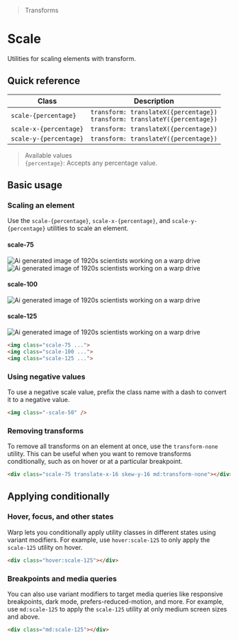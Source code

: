 > Transforms

# Scale

Utilities for scaling elements with transform.

## Quick reference

| Class                  | Description                                                                      |
|------------------------|----------------------------------------------------------------------------------|
| `scale-{percentage}`   | `transform: translateX({percentage})`<br />`transform: translateY({percentage})` |
| `scale-x-{percentage}` | `transform: translateX({percentage})`                                            |
| `scale-y-{percentage}` | `transform: translateY({percentage})`                                            |

> Available values <br />
> `{percentage}`: Accepts any percentage value. <br />

## Basic usage

### Scaling an element
Use the `scale-{percentage}`, `scale-x-{percentage}`, and `scale-y-{percentage}` utilities to scale an element.

<example-container>
  <div class="flex flex-wrap items-center justify-around gap-32 mb-16">
    <div class="flex flex-col items-center shrink-0">
      <h4 class="ex-heading">scale-75</h4>
      <div class="relative mt-16">
        <img class="absolute w-128 h-128 object-cover rounded-8 opacity-25" src="/css/20s-scientists.jpg" alt="Ai generated image of 1920s scientists working on a warp drive">
        <img class="relative scale-75 w-128 h-128 object-cover rounded-8 ex-box p-0" src="/css/20s-scientists.jpg" alt="Ai generated image of 1920s scientists working on a warp drive">
      </div>
    </div>
    <div class="flex flex-col items-center shrink-0">
      <h4 class="ex-heading">scale-100</h4>
      <img class="scale-100 mt-16 w-128 h-128 object-cover rounded-8 ex-box p-0" src="/css/20s-scientists.jpg" alt="Ai generated image of 1920s scientists working on a warp drive">
    </div>
    <div class="flex flex-col items-center shrink-0 pr-16">
      <h4 class="ex-heading">scale-125</h4>
      <img class="scale-125 mt-16 w-128 h-128 object-cover rounded-8 ex-box p-0" src="/css/20s-scientists.jpg" alt="Ai generated image of 1920s scientists working on a warp drive">
    </div>
  </div>
</example-container>

```html
<img class="scale-75 ...">
<img class="scale-100 ...">
<img class="scale-125 ...">
```

### Using negative values
To use a negative scale value, prefix the class name with a dash to convert it to a negative value.

```html
<img class="-scale-50" />
```

### Removing transforms
To remove all transforms on an element at once, use the `transform-none` utility.
This can be useful when you want to remove transforms conditionally, such as on hover or at a particular breakpoint.

```html
<div class="scale-75 translate-x-16 skew-y-16 md:transform-none"></div>
```

## Applying conditionally

### Hover, focus, and other states
Warp lets you conditionally apply utility classes in different states using variant modifiers.
For example, use `hover:scale-125` to only apply the `scale-125` utility on hover.

```html
<div class="hover:scale-125"></div>
```

### Breakpoints and media queries
You can also use variant modifiers to target media queries like responsive breakpoints, dark mode, prefers-reduced-motion, and more.
For example, use `md:scale-125` to apply the `scale-125` utility at only medium screen sizes and above.

```html
<div class="md:scale-125"></div>
```
